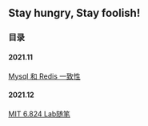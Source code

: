 ## Stay hungry, Stay foolish!



### 目录

#### 2021.11

[Mysql 和 Redis 一致性](https://zombee0.github.io/202111/Mysql和Redis一致性.md)

#### 2021.12

[MIT 6.824 Lab随笔]()
